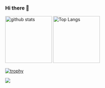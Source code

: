 ### Hi there 👋

<p align="left"> 
  <img alt="github stats" height="150px" src="https://github-readme-stats.vercel.app/api?username=eraser5th&show_icons=ture&theme=vue" />
  <img alt="Top Langs" height="150px" src="https://github-readme-stats.vercel.app/api/top-langs/?username=eraser5th&layout=compact&show_icons=true&theme=vue" />
</p>

[![trophy](https://github-profile-trophy.vercel.app/?username=eraser5th&column=7)](https://github.com/ryo-ma/github-profile-trophy)

![](https://github-profile-summary-cards.vercel.app/api/cards/profile-details?username=eraser5th&theme=vue)
